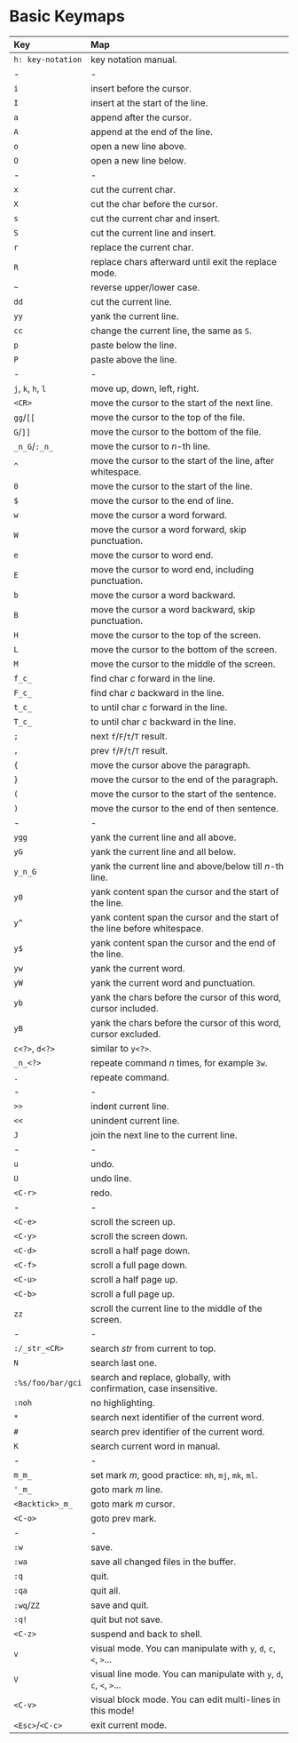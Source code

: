 # Basic Keymaps

| **Key**            | **Map**                                                                   |
| :----------------- | :------------------------------------------------------------------------ |
| `h: key-notation`  | key notation manual.                                                      |
| -                  | -                                                                         |
| `i`                | insert before the cursor.                                                 |
| `I`                | insert at the start of the line.                                          |
| `a`                | append after the cursor.                                                  |
| `A`                | append at the end of the line.                                            |
| `o`                | open a new line above.                                                    |
| `O`                | open a new line below.                                                    |
| -                  | -                                                                         |
| `x`                | cut the current char.                                                     |
| `X`                | cut the char before the cursor.                                           |
| `s`                | cut the current char and insert.                                          |
| `S`                | cut the current line and insert.                                          |
| `r`                | replace the current char.                                                 |
| `R`                | replace chars afterward until exit the replace mode.                      |
| `~`                | reverse upper/lower case.                                                 |
| `dd`               | cut the current line.                                                     |
| `yy`               | yank the current line.                                                    |
| `cc`               | change the current line, the same as `S`.                                 |
| `p`                | paste below the line.                                                     |
| `P`                | paste above the line.                                                     |
| -                  | -                                                                         |
| `j`, `k`, `h`, `l` | move up, down, left, right.                                               |
| `<CR>`             | move the cursor to the start of the next line.                            |
| `gg`/`[[`          | move the cursor to the top of the file.                                   |
| `G`/`]]`           | move the cursor to the bottom of the file.                                |
| `_n_G`/`:_n_`      | move the cursor to _n_-th line.                                           |
| `^`                | move the cursor to the start of the line, after whitespace.               |
| `0`                | move the cursor to the start of the line.                                 |
| `$`                | move the cursor to the end of line.                                       |
| `w`                | move the cursor a word forward.                                           |
| `W`                | move the cursor a word forward, skip punctuation.                         |
| `e`                | move the cursor to word end.                                              |
| `E`                | move the cursor to word end, including punctuation.                       |
| `b`                | move the cursor a word backward.                                          |
| `B`                | move the cursor a word backward, skip punctuation.                        |
| `H`                | move the cursor to the top of the screen.                                 |
| `L`                | move the cursor to the bottom of the screen.                              |
| `M`                | move the cursor to the middle of the screen.                              |
| `f_c_`             | find char _c_ forward in the line.                                        |
| `F_c_`             | find char _c_ backward in the line.                                       |
| `t_c_`             | to until char _c_ forward in the line.                                    |
| `T_c_`             | to until char _c_ backward in the line.                                   |
| `;`                | next `f`/`F`/`t`/`T` result.                                              |
| `,`                | prev `f`/`F`/`t`/`T` result.                                              |
| `{`                | move the cursor above the paragraph.                                      |
| `}`                | move the cursor to the end of the paragraph.                              |
| `(`                | move the cursor to the start of the sentence.                             |
| `)`                | move the cursor to the end of then sentence.                              |
| -                  | -                                                                         |
| `ygg`              | yank the current line and all above.                                      |
| `yG`               | yank the current line and all below.                                      |
| `y_n_G`            | yank the current line and above/below till _n_-th line.                   |
| `y0`               | yank content span the cursor and the start of the line.                   |
| `y^`               | yank content span the cursor and the start of the line before whitespace. |
| `y$`               | yank content span the cursor and the end of the line.                     |
| `yw`               | yank the current word.                                                    |
| `yW`               | yank the current word and punctuation.                                    |
| `yb`               | yank the chars before the cursor of this word, cursor included.           |
| `yB`               | yank the chars before the cursor of this word, cursor excluded.           |
| `c<?>`, `d<?>`     | similar to `y<?>`.                                                        |
| `_n_<?>`           | repeate command _n_ times, for example `3w`.                              |
| `.`                | repeate command.                                                          |
| -                  | -                                                                         |
| `>>`               | indent current line.                                                      |
| `<<`               | unindent current line.                                                    |
| `J`                | join the next line to the current line.                                   |
| -                  | -                                                                         |
| `u`                | undo.                                                                     |
| `U`                | undo line.                                                                |
| `<C-r>`            | redo.                                                                     |
| -                  | -                                                                         |
| `<C-e>`            | scroll the screen up.                                                     |
| `<C-y>`            | scroll the screen down.                                                   |
| `<C-d>`            | scroll a half page down.                                                  |
| `<C-f>`            | scroll a full page down.                                                  |
| `<C-u>`            | scroll a half page up.                                                    |
| `<C-b>`            | scroll a full page up.                                                    |
| `zz`               | scroll the current line to the middle of the screen.                      |
| -                  | -                                                                         |
| `:/_str_<CR>`      | search _str_ from current to top.                                         |
| `N`                | search last one.                                                          |
| `:%s/foo/bar/gci`  | search and replace, globally, with confirmation, case insensitive.        |
| `:noh`             | no highlighting.                                                          |
| `*`                | search next identifier of the current word.                               |
| `#`                | search prev identifier of the current word.                               |
| `K`                | search current word in manual.                                            |
| -                  | -                                                                         |
| `m_m_`             | set mark _m_, good practice: `mh`, `mj`, `mk`, `ml`.                      |
| `'_m_`             | goto mark _m_ line.                                                       |
| `<Backtick>_m_`    | goto mark _m_ cursor.                                                     |
| `<C-o>`            | goto prev mark.                                                           |
| -                  | -                                                                         |
| `:w`               | save.                                                                     |
| `:wa`              | save all changed files in the buffer.                                     |
| `:q`               | quit.                                                                     |
| `:qa`              | quit all.                                                                 |
| `:wq`/`ZZ`         | save and quit.                                                            |
| `:q!`              | quit but not save.                                                        |
| `<C-z>`            | suspend and back to shell.                                                |
| `v`                | visual mode. You can manipulate with `y`, `d`, `c`, `<`, `>`...           |
| `V`                | visual line mode. You can manipulate with `y`, `d`, `c`, `<`, `>`...      |
| `<C-v>`            | visual block mode. You can edit multi-lines in this mode!                 |
| `<Esc>`/`<C-c>`    | exit current mode.                                                        |
